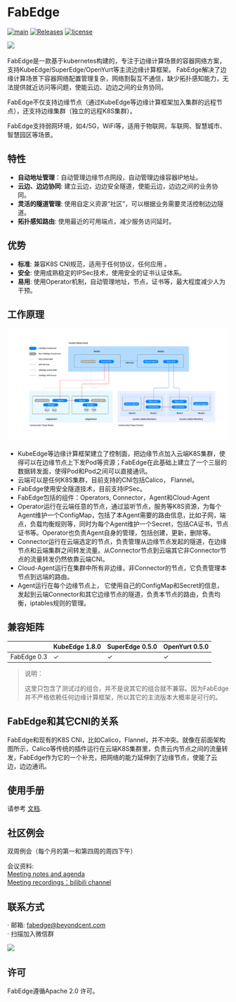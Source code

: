 # FabEdge

[![main](https://github.com/FabEdge/fabedge/actions/workflows/main.yml/badge.svg)](https://github.com/FabEdge/fabedge/actions/workflows/main.yml)
[![Releases](https://img.shields.io/github/release/fabedge/fabedge/all.svg?style=flat-square)](https://github.com/fabedge/fabedge/releases)
[![license](https://img.shields.io/badge/License-Apache%202.0-blue.svg)](https://github.com/FabEdge/fabedge/blob/main/LICENSE)

<img src="https://user-images.githubusercontent.com/88021699/132610524-c5adcbd3-d49a-4de4-94de-dab46d4a2ed5.jpg" width="40%">  

FabEdge是一款基于kubernetes构建的，专注于边缘计算场景的容器网络方案，支持KubeEdge/SuperEdge/OpenYurt等主流边缘计算框架。 FabEdge解决了边缘计算场景下容器网络配置管理复杂，网络割裂互不通信，缺少拓扑感知能力，无法提供就近访问等问题，使能云边、边边之间的业务协同。

FabEdge不仅支持边缘节点（通过KubeEdge等边缘计算框架加入集群的远程节点），还支持边缘集群（独立的远程K8S集群）。 

FabEdge支持弱网环境，如4/5G，WiFi等，适用于物联网，车联网、智慧城市、智慧园区等场景。

## 特性

* **自动地址管理**：自动管理边缘节点网段，自动管理边缘容器IP地址。
* **云边、边边协同**: 建立云边，边边安全隧道，使能云边，边边之间的业务协同。  
* **灵活的隧道管理**:  使用自定义资源“社区”，可以根据业务需要灵活控制边边隧道。
* **拓扑感知路由**: 使用最近的可用端点，减少服务访问延时。

## 优势

* **标准**: 兼容K8S CNI规范，适用于任何协议，任何应用 。
* **安全**: 使用成熟稳定的IPSec技术，使用安全的证书认证体系。 
* **易用**: 使用Operator机制，自动管理地址，节点，证书等，最大程度减少人为干预。

## 工作原理

<img src="docs/images/FabEdge-Arch.jpg" alt="fabedge-arch"/>

* KubeEdge等边缘计算框架建立了控制面，把边缘节点加入云端K8S集群，使得可以在边缘节点上下发Pod等资源；FabEdge在此基础上建立了一个三层的数据转发面，使得Pod和Pod之间可以直接通讯。
* 云端可以是任何K8S集群，目前支持的CNI包括Calico， Flannel。
* FabEdge使用安全隧道技术，目前支持IPSec。
* FabEdge包括的组件：Operators, Connector，Agent和Cloud-Agent
* Operator运行在云端任意的节点，通过监听节点，服务等K8S资源，为每个Agent维护一个ConfigMap，包括了本Agent需要的路由信息，比如子网，端点，负载均衡规则等，同时为每个Agent维护一个Secret，包括CA证书，节点证书等。Operator也负责Agent自身的管理，包括创建，更新，删除等。
* Connector运行在云端选定的节点，负责管理从边缘节点发起的隧道，在边缘节点和云端集群之间转发流量。从Connector节点到云端其它非Connector节点的流量转发仍然依靠云端CNI。
* Cloud-Agent运行在集群中所有非边缘，非Connector的节点，它负责管理本节点到远端的路由。  
* Agent运行在每个边缘节点上， 它使用自己的ConfigMap和Secret的信息，发起到云端Connector和其它边缘节点的隧道，负责本节点的路由，负责均衡，iptables规则的管理。

## 兼容矩阵

|             | KubeEdge 1.8.0 | SuperEdge  0.5.0 | OpenYurt 0.5.0 |
| ----------- | -------------- | ---------------- | -------------- |
| FabEdge 0.3 | ✓              | ✓                | ✓              |

> 说明：
>
> 这里只包含了测试过的组合，并不是说其它的组合就不兼容。因为FabEdge并不严格依赖任何边缘计算框架，所以其它的主流版本大概率是可行的。

## FabEdge和其它CNI的关系 

FabEdge和现有的K8S CNI，比如Calico，Flannel，并不冲突。就像在前面架构图所示，Calico等传统的插件运行在云端K8S集群里，负责云内节点之间的流量转发，FabEdge作为它的一个补充，把网络的能力延伸到了边缘节点，使能了云边，边边通讯。

## 使用手册

请参考 [文档](docs/).

## 社区例会

双周例会（每个月的第一和第四周的周四下午） 

会议资料:  
[Meeting notes and agenda](https://shimo.im/docs/Wwt9TdGqgVvpDHJt)    
[Meeting recordings：bilibili channel](https://space.bilibili.com/524926244?spm_id_from=333.1007.0.0)  

## 联系方式

· 邮箱: fabedge@beyondcent.com  
· 扫描加入微信群

<img src="https://user-images.githubusercontent.com/88021699/132612921-9c5b872e-f44d-4e6c-b854-16853669028a.png" width="20%">

## 许可
FabEdge遵循Apache 2.0 许可。
